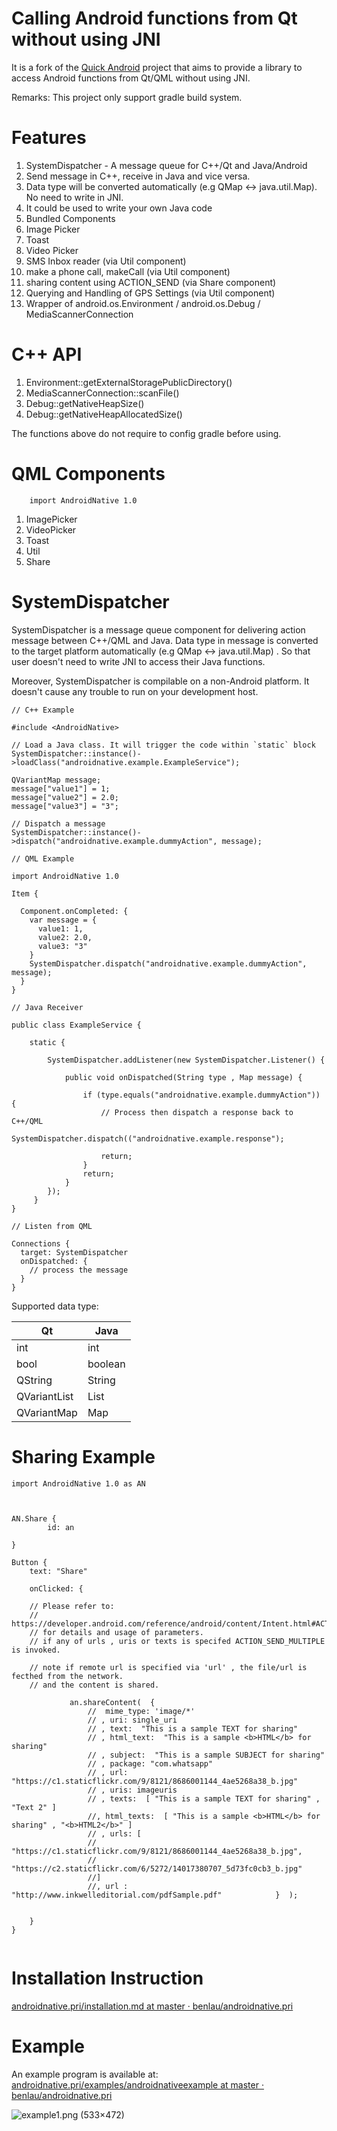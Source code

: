 Calling Android functions from Qt without using JNI 
===========================

It is a fork of the [Quick Android](https://github.com/benlau/quickandroid) project that aims to provide a library to access Android functions from Qt/QML without using JNI.

Remarks: This project only support gradle build system.

Features
========

 1. SystemDispatcher - A message queue for C++/Qt and Java/Android
  1. Send message in C++, receive in Java and vice versa.
  1. Data type will be converted automatically (e.g QMap <-> java.util.Map). No need to write in JNI.
  1. It could be used to write your own Java code
 1. Bundled Components
  1. Image Picker
  1. Toast
  1. Video Picker
  1. SMS Inbox reader (via Util component)
  1. make a phone call, makeCall (via Util component)
  1. sharing content using ACTION_SEND (via Share component)
  1. Querying and Handling of GPS Settings (via Util component)
 1. Wrapper of 	android.os.Environment / android.os.Debug / MediaScannerConnection

C++ API
=======

 1. Environment::getExternalStoragePublicDirectory()
 1. MediaScannerConnection::scanFile()
 1. Debug::getNativeHeapSize()
 1. Debug::getNativeHeapAllocatedSize()

The functions above do not require to config gradle before using.

QML Components
==============

```
    import AndroidNative 1.0
```

 1. ImagePicker
 1. VideoPicker
 1. Toast
 1. Util
 1. Share


SystemDispatcher
================

SystemDispatcher is a message queue component for delivering action message between C++/QML and Java. Data type in message is converted to the target platform automatically (e.g QMap <-> java.util.Map) . So that user doesn't need to write JNI to access their Java functions.

Moreover, SystemDispatcher is compilable on a non-Android platform. It doesn't cause any trouble to run on your development host.

```
// C++ Example

#include <AndroidNative>

// Load a Java class. It will trigger the code within `static` block
SystemDispatcher::instance()->loadClass("androidnative.example.ExampleService");

QVariantMap message;
message["value1"] = 1;
message["value2"] = 2.0;
message["value3"] = "3";

// Dispatch a message
SystemDispatcher::instance()->dispatch("androidnative.example.dummyAction", message);

```

```
// QML Example

import AndroidNative 1.0

Item {

  Component.onCompleted: {
    var message = {
      value1: 1,
      value2: 2.0,
      value3: "3"
    }
    SystemDispatcher.dispatch("androidnative.example.dummyAction", message);
  }
}
```

```
// Java Receiver

public class ExampleService {

    static {

        SystemDispatcher.addListener(new SystemDispatcher.Listener() {

            public void onDispatched(String type , Map message) {

                if (type.equals("androidnative.example.dummyAction")) {
                    // Process then dispatch a response back to C++/QML                    
                    SystemDispatcher.dispatch(("androidnative.example.response");
                
                    return;
                }
                return;
            }        
        });        
     }
}

```

```
// Listen from QML

Connections {
  target: SystemDispatcher
  onDispatched: {
    // process the message
  }
}
```


Supported data type:

| Qt           | Java    |
|--------------|---------|
| int          | int     |
| bool         | boolean |
| QString      | String  |
| QVariantList | List<T> |
| QVariantMap  | Map<T>  |


Sharing Example
=================
```
import AndroidNative 1.0 as AN



AN.Share {
        id: an
        
}

Button {
    text: "Share"

    onClicked: {
    
    // Please refer to:
    // https://developer.android.com/reference/android/content/Intent.html#ACTION_SEND
    // for details and usage of parameters.
    // if any of urls , uris or texts is specifed ACTION_SEND_MULTIPLE is invoked.
    
    // note if remote url is specified via 'url' , the file/url is fecthed from the network.
    // and the content is shared.
    
             an.shareContent(  {
                 //  mime_type: 'image/*'
                 // , uri: single_uri
                 // , text:  "This is a sample TEXT for sharing"
                 // , html_text:  "This is a sample <b>HTML</b> for sharing"
                 // , subject:  "This is a sample SUBJECT for sharing"
                 // , package: "com.whatsapp"
                 // , url: "https://c1.staticflickr.com/9/8121/8686001144_4ae5268a38_b.jpg"
                 // , uris: imageuris
                 // , texts:  [ "This is a sample TEXT for sharing" , "Text 2" ]
                 //, html_texts:  [ "This is a sample <b>HTML</b> for sharing" , "<b>HTML2</b>" ]
                 // , urls: [
                 //   "https://c1.staticflickr.com/9/8121/8686001144_4ae5268a38_b.jpg",
                 //   "https://c2.staticflickr.com/6/5272/14017380707_5d73fc0cb3_b.jpg"
                 //]
                 //, url : "http://www.inkwelleditorial.com/pdfSample.pdf"            }  );
    
    
    }
}


```



Installation Instruction
========================

[androidnative.pri/installation.md at master · benlau/androidnative.pri](https://github.com/benlau/androidnative.pri/blob/master/docs/installation.md)

Example
=======

An example program is available at: [androidnative.pri/examples/androidnativeexample at master · benlau/androidnative.pri](https://github.com/benlau/androidnative.pri/tree/master/examples/androidnativeexample)

![example1.png (533×472)](https://raw.githubusercontent.com/benlau/androidnative.pri/master/docs/screenshots/example1.png)
